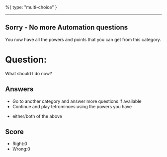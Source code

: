%{
 type: "multi-choice"
}

---
## Sorry - No more Automation questions
You now have all the powers and points that you can get
from this category.

# Question:
What should I do now?

## Answers
- Go to another category and answer more questions if available
- Continue and play tetrominoes using the powers you have
* either/both of the above


## Score
- Right:0
- Wrong:0
